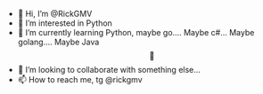 - 👋 Hi, I’m @RickGMV
- 👀 I’m interested in Python 
- 🌱 I’m currently learning Python, maybe go.... Maybe c#... Maybe golang.... Maybe Java$$🤑$$
- 💞️ I’m looking to collaborate with something else...
- 📫 How to reach me, tg @rickgmv

<!---
RickGMV/RickGMV is a ✨ special ✨ repository because its `README.md` (this file) appears on your GitHub profile.
You can click the Preview link to take a look at your changes.
--->

